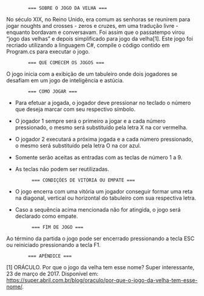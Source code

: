 			=== SOBRE O JOGO DA VELHA ===
No século XIX, no Reino Unido, era comum as senhoras se reunirem para jogar noughts and crosses -
zeros e cruzes, em uma tradução livre - enquanto bordavam e conversavam. Foi assim que o
passatempo virou “jogo das velhas” e depois simplificado para jogo da velha[1].
Este jogo foi recriado utilizando a linguagem C#, compile o código contido em Program.cs para executar o jogo.

			=== QUE COMECEM OS JOGOS ===
O jogo inicia com a exibição de um tabuleiro onde dois jogadores se desafiam em um jogo de inteligência e astúcia.

			=== COMO JOGAR ===
- Para efetuar a jogada, o jogador deve pressionar no teclado o número que deseja marcar com seu respectivo símbolo.
- O jogador 1 sempre será o primeiro a jogar e a cada número pressionado, o mesmo será substituído pela letra X na cor vermelha.
- O jogador 2 executará a próxima jogada e a cada número pressionado, o mesmo será substituído pela letra O na cor azul.
- Somente serão aceitas as entradas com as teclas de número 1 a 9.
- As teclas não podem ser reutilizadas.

			=== CONDIÇÕES DE VITÓRIA OU EMPATE ===
- O jogo encerra com uma vitória um jogador conseguir formar uma reta na diagonal, vertical ou horizontal do tabuleiro com sua respectiva letra.
- Caso a sequência acima mencionada não for atingida, o jogo será declarado como empate.

			=== FIM DE JOGO ===
Ao término da partida o jogo pode ser encerrado pressionando a tecla ESC ou reiniciado pressionando a tecla F1.

			=== APÊNDICE ===
[1] ORÁCULO. Por que o jogo da velha tem esse nome? Super interessante, 23 de março de 2017. Disponível em:
<https://super.abril.com.br/blog/oraculo/por-que-o-jogo-da-velha-tem-esse-nome/>.
